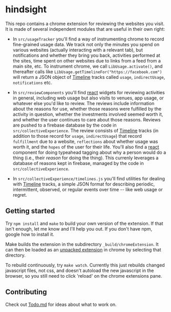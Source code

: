 hindsight
=========

This repo contains a chrome extension for reviewing the websites you visit.  It is made of several independent modules that are useful in their own right:

* In `src/usageTracker` you'll find a way of instrumenting chrome to record fine-grained usage data.  We track not only the minutes you spend on various websites (actually interacting with a relevant tab), but notifications and whether they bring you back, activities performed at the sites, time spent on other websites due to links from a feed from a main site, etc.  To instrument chrome, we call `LibUsage.activate()`, and thereafter calls like `LibUsage.getTimelineFor("https://facebook.com")` will return a JSON object of [Timeline](doc/Timeline.md) tracks called `usage`, `indirectUsage`, `notifications` etc.

* In `src/reviewComponents` you'll find [react](https://facebook.github.io/react/) widgets for reviewing activities in general, including web usage but also visits to venues, app usage, or whatever else you'd like to review.  The reviews include information about the reasons for use, whether those reasons were fulfilled by the activity in question, whether the investments involved seemed worth it, and whether the user continues to care about those reasons.  Reviews are pushed to a firebase database by the code in `src/collectiveExperience`.  The review consists of [Timeline](doc/Timeline.md) tracks (in addition to those record for `usage`, `indirectUsage`) that record `fulfillment` due to a website, `reflections` about whether usage was worth it, and the `hopes` of the user for their life.  You'll also find a [react](https://facebook.github.io/react/) component for doing typeahead tagging about why a person would do a thing (i.e., their *reason* for doing the thing).  This currenly leverages a database of reasons kept in firebase, managed by the code in `src/collectiveExperience`.

* In `src/collectiveExperience/timelines.js` you'll find utilities for dealing with [Timeline](doc/Timeline.md) tracks, a simple JSON format for describing periodic, intermittent, observed, or regular events over time -- like web usage or regret.




## Getting started

Try `npm install` and `make` to build your own version of the extension.  If that isn't enough, let me know and I'll help you out.  If you don't have npm, google how to install it.

Make builds the extension in the subdirectory `_build/chromeExtension`. It can then be loaded as an [unpacked extension](https://developer.chrome.com/extensions/getstarted#unpacked) in chrome by selecting that directory.

To rebuild continuously, try `make watch`.  Currently this just rebuilds changed javascript files, not css, and doesn't autoload the new javascript in the browser, so you still need to click 'reload' on the chrome extensions pane.



## Contributing

Check out [Todo.md](doc/Todo.md) for ideas about what to work on.
